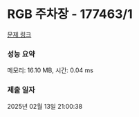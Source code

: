 # RGB 주차장 - 177463/1 

[문제 링크](https://level.goorm.io/exam/177463/rgb-%EC%A3%BC%EC%B0%A8%EC%9E%A5/quiz/1) 

### 성능 요약

메모리: 16.10 MB, 시간: 0.04 ms

### 제출 일자

2025년 02월 13일 21:00:38

